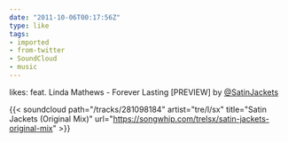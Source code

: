 ```yaml
---
date: "2011-10-06T00:17:56Z"
type: like
tags:
- imported
- from-twitter
- SoundCloud
- music
---
```

likes: feat. Linda Mathews - Forever Lasting \[PREVIEW\] by [@SatinJackets](/twitter/#/SatinJackets)

{{< soundcloud path="/tracks/281098184" artist="tre/l/sx" title="Satin Jackets (Original Mix)" url="https://songwhip.com/trelsx/satin-jackets-original-mix" >}}
